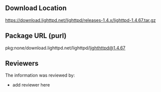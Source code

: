## Download Location

https://download.lighttpd.net/lighttpd/releases-1.4.x/lighttpd-1.4.67.tar.gz

## Package URL (purl)

pkg:none/download.lighttpd.net/lighttpd/lighthttpd@1.4.67

## Reviewers

The information was reviewed by:

* add reviewer here